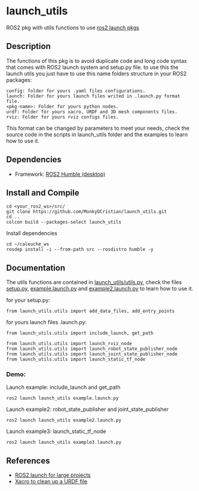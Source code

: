 # launch_utils
ROS2 pkg with utils functions to use [ros2 launch pkgs](https://docs.ros.org/en/humble/Tutorials/Intermediate/Launch/Launch-system.html)

## Description
The functions of this pkg is to avoid duplicate code and long code syntax that comes with ROS2 launch system and setup.py file.
to use this the launch utils you just have to use this name folders structure in your ROS2 packages:
```
config: folder for yours .yaml files configurations.
launch: Folder for yours launch files writed in .launch.py format file.
<pkg-name>: Folder for yours python nodes.
urdf: Folder for yours xacro, URDF and 3D mesh components files.
rviz: Folder for yours rviz configs files.
```
This format can be changed by parameters to meet your needs, check the source code in the scripts in launch_utils folder and the examples to learn how to use it.

## Dependencies
* Framework: [ROS2 Humble (desktop)](https://docs.ros.org/en/humble/Installation/Ubuntu-Install-Debians.html)

## Install and Compile
```
cd <your_ros2_ws>/src/
git clone https://github.com/MonkyDCristian/launch_utils.git
cd ..
colcon build --packages-select launch_utils
```
Install dependencies 
```
cd ~/caleuche_ws
rosdep install -i --from-path src --rosdistro humble -y
```

## Documentation
The utils functions are contained in [launch_utils/utils.py](https://github.com/MonkyDCristian/launch_utils/blob/main/launch/example.launch.py), check the files [setup.py](https://github.com/MonkyDCristian/launch_utils/blob/main/setup.py), [example.launch.py](https://github.com/MonkyDCristian/launch_utils/blob/main/launch/example.launch.py) and [example2.launch.py](https://github.com/MonkyDCristian/launch_utils/blob/main/launch/example2.launch.py) to learn how to use it.

for your setup.py:
```
from launch_utils.utils import add_data_files, add_entry_points
```

for yours launch files .launch.py:
```
from launch_utils.utils import include_launch, get_path

from launch_utils.utils import launch_rviz_node
from launch_utils.utils import launch_robot_state_publisher_node
from launch_utils.utils import launch_joint_state_publisher_node
from launch_utils.utils import launch_static_tf_node
```

### Demo:

Launch example:  include_launch and get_path
```
ros2 launch launch_utils example.launch.py
```

Launch example2: robot_state_publisher and joint_state_publisher
```
ros2 launch launch_utils example2.launch.py
```

Launch example3: launch_static_tf_node
```
ros2 launch launch_utils example3.launch.py
```

## References 
* [ROS2 launch for large projects](https://docs.ros.org/en/humble/Tutorials/Intermediate/Launch/Using-ROS2-Launch-For-Large-Projects.html)
* [Xacro to clean up a URDF file](https://docs.ros.org/en/humble/Tutorials/Intermediate/URDF/Using-Xacro-to-Clean-Up-a-URDF-File.html)
